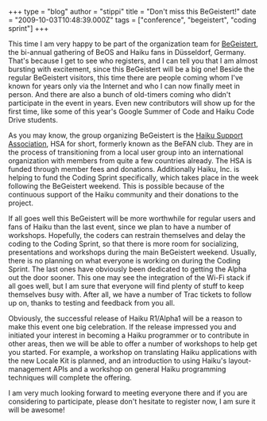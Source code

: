 +++
type = "blog"
author = "stippi"
title = "Don't miss this BeGeistert!"
date = "2009-10-03T10:48:39.000Z"
tags = ["conference", "begeistert", "coding sprint"]
+++

<p>This time I am very happy to be part of the organization team for <a href="/conference/2009/begeistert_021">BeGeistert</a>, the bi-annual gathering of BeOS and Haiku fans in Düsseldorf, Germany. That's because I get to see who registers, and I can tell you that I am almost bursting with excitement, since this BeGeistert will be a big one! Beside the regular BeGeistert visitors, this time there are people coming whom I've known for years only via the Internet and who I can now finally meet in person. And there are also a bunch of old-timers coming who didn't participate in the event in years. Even new contributors will show up for the first time, like some of this year's Google Summer of Code and Haiku Code Drive students.</p>
<!--break-->
<p>As you may know, the group organizing BeGeistert is the <a href="http://www.haiku-support-association.org/index-eng.html">Haiku Support Association</a>, HSA for short, formerly known as the BeFAN club. They are in the process of transitioning from a local user group into an international organization with members from quite a few countries already. The HSA is funded through member fees and donations. Additionally Haiku, Inc. is helping to fund the Coding Sprint specifically, which takes place in the week following the BeGeistert weekend. This is possible because of the continuous support of the Haiku community and their donations to the project.</p>

<p>If all goes well this BeGeistert will be more worthwhile for regular users and fans of Haiku than the last event, since we plan to have a number of workshops. Hopefully, the coders can restrain themselves and delay the coding to the Coding Sprint, so that there is more room for socializing, presentations and workshops during the main BeGeistert weekend. Usually, there is no planning on what everyone is working on during the Coding Sprint. The last ones have obviously been dedicated to getting the Alpha out the door sooner. This one may see the integration of the Wi-Fi stack if all goes well, but I am sure that everyone will find plenty of stuff to keep themselves busy with. After all, we have a number of Trac tickets to follow up on, thanks to testing and feedback from you all.</p>

<p>Obviously, the successful release of Haiku R1/Alpha1 will be a reason to make this event one big celebration. If the release impressed you and initiated your interest in becoming a Haiku programmer or to contribute in other areas, then we will be able to offer a number of workshops to help get you started. For example, a workshop on translating Haiku applications with the new Locale Kit is planned, and an introduction to using Haiku's layout-management APIs and a workshop on general Haiku programming techniques will complete the offering.</p>

<p>I am very much looking forward to meeting everyone there and if you are considering to participate, please don't hesitate to register now, I am sure it will be awesome!</p>